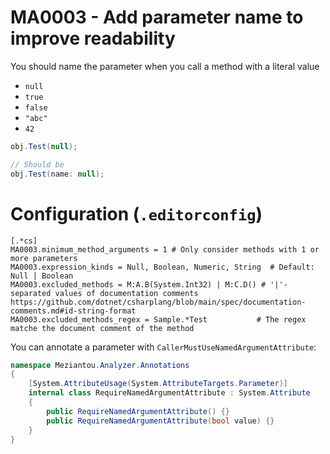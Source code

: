 # MA0003 - Add parameter name to improve readability

You should name the parameter when you call a method with a literal value

- `null`
- `true`
- `false`
- `"abc"`
- `42`

````csharp
obj.Test(null);

// Should be
obj.Test(name: null);
````

# Configuration (`.editorconfig`)

````
[.*cs]
MA0003.minimum_method_arguments = 1 # Only consider methods with 1 or more parameters
MA0003.expression_kinds = Null, Boolean, Numeric, String  # Default: Null | Boolean
MA0003.excluded_methods = M:A.B(System.Int32) | M:C.D() # '|'-separated values of documentation comments https://github.com/dotnet/csharplang/blob/main/spec/documentation-comments.md#id-string-format
MA0003.excluded_methods_regex = Sample.*Test           # The regex matche the document comment of the method
````

You can annotate a parameter with `CallerMustUseNamedArgumentAttribute`:

````c#
namespace Meziantou.Analyzer.Annotations
{
    [System.AttributeUsage(System.AttributeTargets.Parameter)]
    internal class RequireNamedArgumentAttribute : System.Attribute
    {
        public RequireNamedArgumentAttribute() {}
        public RequireNamedArgumentAttribute(bool value) {}
    }
}
````
